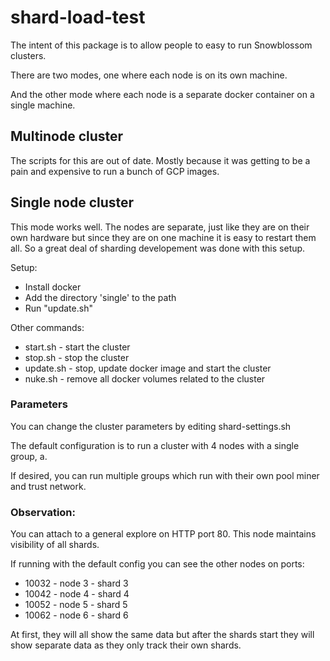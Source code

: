 # shard-load-test

The intent of this package is to allow people to easy to run Snowblossom clusters.

There are two modes, one where each node is on its own machine.

And the other mode where each node is a separate docker container on a single machine.

## Multinode cluster

The scripts for this are out of date.  Mostly because it was getting to be a pain and expensive
to run a bunch of GCP images.

## Single node cluster

This mode works well.  The nodes are separate, just like they are on their own hardware
but since they are on one machine it is easy to restart them all.  So a great deal of sharding
developement was done with this setup.

Setup:
  * Install docker
  * Add the directory 'single' to the path
  * Run "update.sh"

Other commands:
  * start.sh - start the cluster
  * stop.sh - stop the cluster
  * update.sh - stop, update docker image and start the cluster
  * nuke.sh - remove all docker volumes related to the cluster

### Parameters

You can change the cluster parameters by editing shard-settings.sh

The default configuration is to run a cluster with 4 nodes with a single group, a.

If desired, you can run multiple groups which run with their own pool miner and 
trust network.

### Observation:

You can attach to a general explore on HTTP port 80.  This node maintains visibility of all shards.

If running with the default config you can see the other nodes on ports:
* 10032 - node 3 - shard 3
* 10042 - node 4 - shard 4
* 10052 - node 5 - shard 5
* 10062 - node 6 - shard 6

At first, they will all show the same data but after the shards start they will show separate data
as they only track their own shards.


